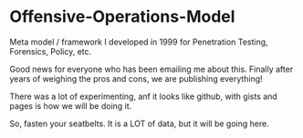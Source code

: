 # Offensive-Operations-Model
Meta model / framework I developed in 1999 for Penetration Testing, Forensics, Policy, etc.

Good news for everyone who has been emailing me about this. Finally after years of weighing the pros and cons, we are publishing everything!

There was a lot of experimenting, anf it looks like github, with gists and pages is how we will be doing it.

So, fasten your seatbelts. It is a LOT of data, but it will be going here.
